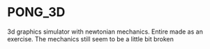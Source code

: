 # PONG_3D
3d graphics simulator with newtonian mechanics. Entire made as an exercise.
The mechanics still seem to be a little bit broken
